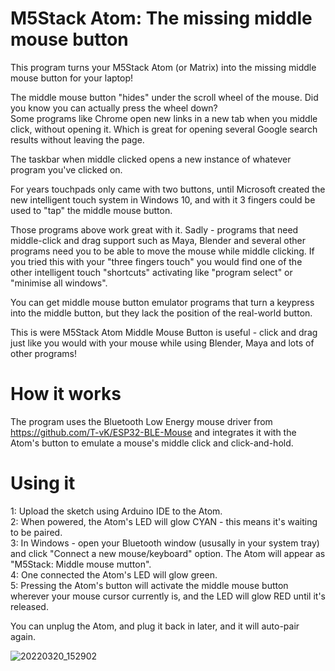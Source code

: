 # M5Stack Atom: The missing middle mouse button
This program turns your M5Stack Atom (or Matrix) into the missing middle mouse button for your laptop!

The middle mouse button "hides" under the scroll wheel of the mouse. Did you know you can actually press the wheel down?               
Some programs like Chrome open new links in a new tab when you middle click, without opening it. Which is great for opening several Google search results without leaving the page.

The taskbar when middle clicked opens a new instance of whatever program you've clicked on.

For years touchpads only came with two buttons, until Microsoft created the new intelligent touch system in Windows 10, and with it 3 fingers could be used to "tap" the middle mouse button.

Those programs above work great with it. Sadly - programs that need middle-click and drag support such as Maya, Blender and several other programs need you to be able to move the mouse while middle clicking. If you tried this with your "three fingers touch" you would find one of the other intelligent touch "shortcuts" activating like "program select" or "minimise all windows". 

You can get middle mouse button emulator programs that turn a keypress into the middle button, but they lack the position of the real-world button.

This is were M5Stack Atom Middle Mouse Button is useful - click and drag just like you would with your mouse while using Blender, Maya and lots of other programs!

# How it works
The program uses the Bluetooth Low Energy mouse driver from https://github.com/T-vK/ESP32-BLE-Mouse and integrates it with the Atom's button to emulate a mouse's middle click and click-and-hold.

# Using it
1: Upload the sketch using Arduino IDE to the Atom.               
2: When powered, the Atom's LED will glow CYAN - this means it's waiting to be paired.                 
3: In Windows - open your Bluetooth window (ususally in your system tray) and click "Connect a new mouse/keyboard" option. The Atom will appear as "M5Stack: Middle mouse mutton".                    
4: One connected the Atom's LED will glow green.                      
5: Pressing the Atom's button will activate the middle mouse button wherever your mouse cursor currently is, and the LED will glow RED until it's released.                     

You can unplug the Atom, and plug it back in later, and it will auto-pair again.

![20220320_152902](https://user-images.githubusercontent.com/1586332/159325662-089217c3-11d4-49fa-835e-5541042f9d39.jpg)


